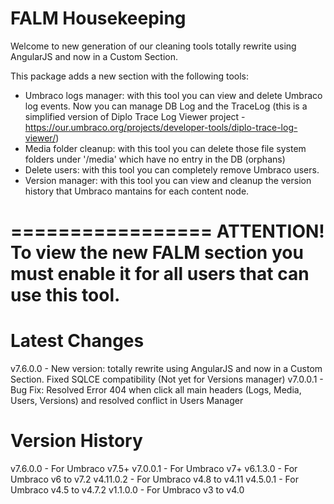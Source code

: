 FALM Housekeeping
=================
Welcome to new generation of our cleaning tools totally rewrite using AngularJS and now in a Custom Section.

This package adds a new section with the following tools:
- Umbraco logs manager: with this tool you can view and delete Umbraco log events.
Now you can manage DB Log and the TraceLog (this is a simplified version of Diplo Trace Log Viewer project - https://our.umbraco.org/projects/developer-tools/diplo-trace-log-viewer/)
- Media folder cleanup: with this tool you can delete those file system folders under '/media' which have no entry in the DB (orphans)
- Delete users: with this tool you can completely remove Umbraco users.
- Version manager: with this tool you can view and cleanup the version history that Umbraco mantains for each content node.

=================
ATTENTION! To view the new FALM section you must enable it for all users that can use this tool.
=================

Latest Changes
=================
v7.6.0.0 - New version: totally rewrite using AngularJS and now in a Custom Section. Fixed SQLCE compatibility (Not yet for Versions manager)
v7.0.0.1 - Bug Fix: Resolved Error 404 when click all main headers (Logs, Media, Users, Versions) and resolved conflict in Users Manager

Version History
=================
v7.6.0.0 - For Umbraco v7.5+
v7.0.0.1 - For Umbraco v7+
v6.1.3.0 - For Umbraco v6 to v7.2
v4.11.0.2 - For Umbraco v4.8 to v4.11
v4.5.0.1 - For Umbraco v4.5 to v4.7.2
v1.1.0.0 - For Umbraco v3 to v4.0